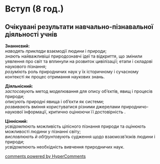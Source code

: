 <div id="hypercomments_widget" class="js-hypercomments-widget invisible"></div>

# Вступ  (8 год.)

## Очікувані результати навчально-пізнавальної діяльності учнів

<p><b>Знаннєвий:</b><br>
<i>наводять приклади</i> взаємодії людини і природи;<br>
<i>знають</i> найважливіші природознавчі ідеї  та відкриття, що змінили уявлення про світ та вплинули на розвиток цивілізації; етапи і складові наукового пізнання;<br>
<i>розуміють</i> роль природничих наук  у їх історичному і сучасному контексті як процес отримання наукових знань.</p>

<p><b>Діяльнісний:</b><br>
<i>застосовують</i> метод моделювання  для опису об’єктів, явищ і процесів природи; <br>
<i>описують</i> природні явища і об’єкти як системи; <br>
<i>розвивають</i> вміння користуватися різними джерелами природничо-наукової інформації, критично оцінюючи її достовірність . </p>

<p><b>Ціннісний:</b><br>
<i>усвідомлюють</i> можливість цілісного пізнання природи та <i>оцінюють</i> можливості людини у пізнанні світу; <br>
<i>висловлюють й обґрунтовують</i> судження щодо взаємозв’язків людини і природи; <br>
<i>усвідомлюють</i> необхідність вивчення природничих наук. </p>


<div class="js-hypercomments-container">
<a href="http://hypercomments.com" class="hc-link" title="comments widget">comments powered by HyperComments</a>
</div>
